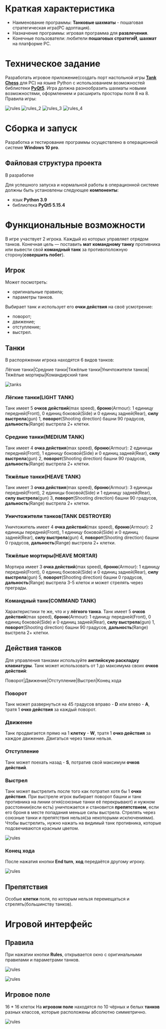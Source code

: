 # Краткая характеристика
* Наименование программы: **Танковые шахматы** - пошаговая стратегическая игра(PC адоптация).
* Назначение программы: игровая программа для **развлечения**.
* Конечные пользователи: любители **пошаговых стратегиЙ**, **шахмат** на платформе PC.

# Техническое задание
Разработать игровое приложение(создать порт настольной игры [**Tank Chess**](https://www.boardgamegeek.com/boardgame/210113/tank-chess) для PC) на языке Python с использованием возможностей библиотеки [**PyQt5**](https://pypi.org/project/PyQt5). Игра должна разнообразить шахматы новыми возможностями, оформлением и расширить просторы поля 8 на 8. Правила игры:

![rules](./pic/rules_1.png)
![rules_2](./pic/rules_2.png)
![rules_3](./pic/rules_3.png)
![rules_4](./pic/rules_4.png)

# Сборка и запуск
Разработка и тестирование программы осуществлено в операционной системе **Windows 10 pro**.

## Файловая структура проекта
В разработке

Для успешного запуска и нормальной работы в операционной системе должны быть установлены следующее **компоненты**:

+ язык **Python 3.9**
+ библиотека **PyQt5 5.15.4**

# Функциональные возможности
В игре участвует 2 игрока. Каждый из которых управляет отрядом танков. Конечная цель — поставить **мат** **командному танку** противника или вывести свой **командный танк** за противоположную сторону(**совершить побег**).

## Игрок
Может посмотреть:

+ оригинальные правила;
+ параметры танков.

Выбирает танк и использует его **очки действия** на своё усмотрение:

+ поворот;
+ движение;
+ отступление;
+ выстрел.


## Танки
В распоряжении игрока находятся 6 видов танков:

Лёгкие танки|Средние танки|Тяжёлые танки|Уничтожители танков|Тяжёлые мортиры|Командирский танк

![tanks](./pic/rules_0.png 'Таблица характеристик танков')

### Лёгкие танки(LIGHT TANK)
Танк имеет 5 **очков действий**(max speed), **броню**(Armour): 1 единицу передней(Front), 0 единиц боковой(Side) и 0 единиц задней(Rear), **силу выстрела**(gun) 1, **поворот**(Shooting direction) башни 90 градусов, **дальность**(Range) выстрела 2+ клетки.

### Средние танки(MEDIUM TANK)
Танк имеет 4 **очка действия**(max speed), **броню**(Armour): 2 единицы передней(Front), 1 единицу боковой(Side) и 0 единиц задней(Rear), **силу выстрела**(gun) 2, **поворот**(Shooting direction) башни 90 градусов, **дальность**(Range) выстрела 2+ клетки.

### Тяжёлые танки(HEAVE TANK)
Танк имеет 3 **очка действия**(max speed), **броню**(Armour): 3 единицы передней(Front), 2 единицы боковой(Side) и 1 единицу задней(Rear), **силу выстрела**(gun) 3, **поворот**(Shooting direction) башни 90 градусов, **дальность**(Range) выстрела 2+ клетки.

### Уничтожители танков(TANK DESTROYER)
Уничтожитель имеет 4 **очка действий**(max speed), **броню**(Armour): 2 единицы передней(Front), 1 единицу боковой(Side) и 0 единиц задней(Rear), **силу выстрела**(gun) 4, **поворот**(Shooting direction) башни 0 градусов, **дальность**(Range) выстрела 2+ клетки.

### Тяжёлые мортиры(HEAVE MORTAR)
Мортира имеет 3 **очка действий**(max speed), **броню**(Armour): 1 единицу передней(Front), 0 единиц боковой(Side) и 0 единиц задней(Rear), **силу выстрела**(gun) 5, **поворот**(Shooting direction) башни 0 градусов, **дальность**(Range) выстрела 3-5 клеток и может стрелять через преграды.

### Командный танк(COMMAND TANK)
Характеристики те же, что и у **лёгкого танка**.
Танк имеет 5 **очков действий**(max speed), **броню**(Armour): 1 единицу передней(Front), 0 единиц боковой(Side) и 0 единиц задней(Rear), **силу выстрела**(gun) 1, **поворот**(Shooting direction) башни 90 градусов, **дальность**(Range) выстрела 2+ клетки.

## Действия танков
Для управления танками используйте **английскую раскладку клавиатуры**.
Танк может использовать от 1 до максимума своих **очков действий**:

Поворот|Движение|Отступление|Выстрел|Конец хода

### Поворот
Танк может развернуться на 45 градусов вправо - **D** или влево - **A**, тратя 1 **очко действия** за каждый поворот.

### Движение
Танк продвигается прямо на 1 **клетку** - **W**, тратя 1 **очко действия** за каждое движение. Двигаться через танки нельзя. 

### Отступление
Танк может поехать назад - **S**, потратив свой максимум **очков действий**.

### Выстрел
Танк может выстрелить после того как потратил хотя бы 1 **очко действия**. При выстреле игрок выбирает поворот башни и танк противника на линии огня(союзные танки её перекрывают) и нужном расстоянии(если есть) уничтожается и становится **препятствием**, если его броня в месте попадания меньше силы выстрела. Стрелять через союзные танки и препятствия нельзя(за некоторыми исключениями).
Чтобы выстрелить, нужно нажать на видимый танк противника, которые подсвечиваются красным цветом.

![rules](./pic/view2.png)

### Конец хода
После нажатия кнопки **End turn**, **ход** передаётся другому игроку.

![rules](./pic/pb_endturn.png)

## Препятствия
Особые **клетки** поля, по которым нельзя перемещаться и стрелять(большинству танков).

# Игровой интерфейс

## Правила
При нажатии кнопки **Rules**, открывается окно с оригинальными правилами и параметрами танков.

![rules](./pic/pb_rules.png)

![rules](./pic/view3.png)

## Игровое поле
16 * 16 клеток
На **игровом поле** находятся по 10 чёрных и белых **танков** разных классов, которые расположены абсолютно симметрично.

![rules](./pic/view1.png)
